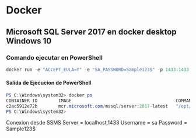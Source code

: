 # Docker
## Microsoft SQL Server 2017 en docker desktop Windows 10
### Comando ejecutar en PowerShell


```powershell
docker run -e "ACCEPT_EULA=Y" -e "SA_PASSWORD=Sample123$" -p 1433:1433 --name sql1 -v d:\Docker:/var/opt/mssql/data -d mcr.microsoft.com/mssql/server:2017-latest
```

#### Salida de Ejecucion de PowerShell
```powershell
PS C:\Windows\system32> docker ps
CONTAINER ID        IMAGE                                        COMMAND                  CREATED             STATUS              PORTS                    NAMES
c2ac5912e72b        mcr.microsoft.com/mssql/server:2017-latest   "/opt/mssql/bin/nonr…"   19 minutes ago      Up 19 minutes       0.0.0.0:1433->1433/tcp   sql1
PS C:\Windows\system32>
```

Conexion desde SSMS 
Server = localhost,1433
Username = sa
Password = Sample123$
